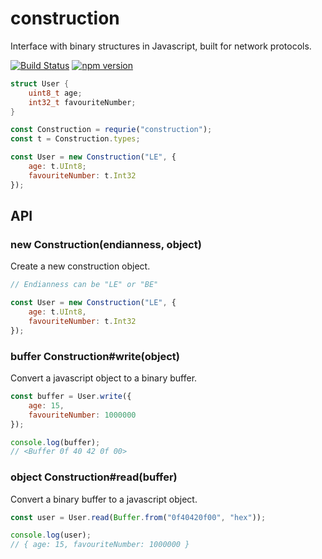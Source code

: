 # construction

Interface with binary structures in Javascript, built for network protocols.

[![Build Status](https://travis-ci.org/montyanderson/construction.svg?branch=master)](https://travis-ci.org/montyanderson/construction) [![npm version](https://badge.fury.io/js/construction.svg)](https://badge.fury.io/js/construction)

``` C
struct User {
	uint8_t age;
	int32_t favouriteNumber;
}
```

``` javascript
const Construction = requrie("construction");
const t = Construction.types;

const User = new Construction("LE", {
	age: t.UInt8;
	favouriteNumber: t.Int32
});
```

## API

### new Construction(endianness, object)

Create a new construction object.

``` javascript
// Endianness can be "LE" or "BE"

const User = new Construction("LE", {
	age: t.UInt8,
	favouriteNumber: t.Int32
});
```

### buffer Construction#write(object)

Convert a javascript object to a binary buffer.

``` javascript
const buffer = User.write({
	age: 15,
	favouriteNumber: 1000000
});

console.log(buffer);
// <Buffer 0f 40 42 0f 00>
```

### object Construction#read(buffer)

Convert a binary buffer to a javascript object.

``` javascript
const user = User.read(Buffer.from("0f40420f00", "hex"));

console.log(user);
// { age: 15, favouriteNumber: 1000000 }
```
